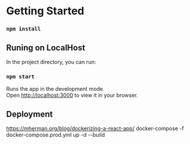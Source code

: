 # Getting Started
### `npm install`

## Runing on LocalHost

In the project directory, you can run:

### `npm start`

Runs the app in the development mode.\
Open [http://localhost:3000](http://localhost:3000) to view it in your browser.


## Deployment


https://mherman.org/blog/dockerizing-a-react-app/
docker-compose -f docker-compose.prod.yml up -d --build
